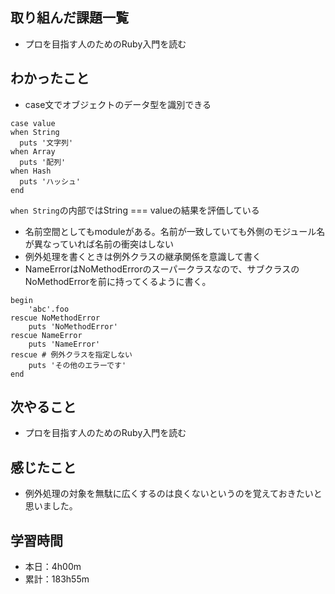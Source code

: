 ## 取り組んだ課題一覧
- プロを目指す人のためのRuby入門を読む
## わかったこと
- case文でオブジェクトのデータ型を識別できる
```
case value
when String
  puts '文字列'
when Array
  puts '配列'
when Hash
  puts 'ハッシュ'
end
```
`when String`の内部ではString === valueの結果を評価している

- 名前空間としてもmoduleがある。名前が一致していても外側のモジュール名が異なっていれば名前の衝突はしない
- 例外処理を書くときは例外クラスの継承関係を意識して書く
- NameErrorはNoMethodErrorのスーパークラスなので、サブクラスのNoMethodErrorを前に持ってくるように書く。
```
begin 
    'abc'.foo
rescue NoMethodError
    puts 'NoMethodError'
rescue NameError
    puts 'NameError'
rescue # 例外クラスを指定しない
    puts 'その他のエラーです'
end
```
## 次やること
- プロを目指す人のためのRuby入門を読む
## 感じたこと
- 例外処理の対象を無駄に広くするのは良くないというのを覚えておきたいと思いました。
## 学習時間
- 本日：4h00m
- 累計：183h55m
